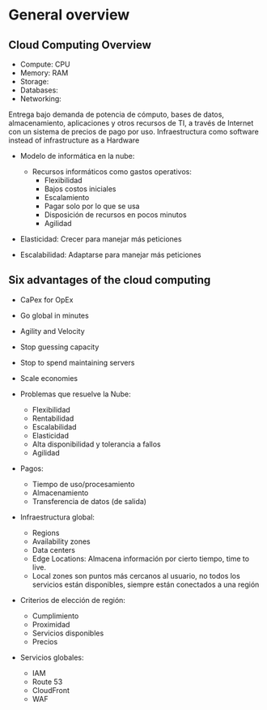 # General overview

## Cloud Computing Overview

* Compute: CPU
* Memory: RAM
* Storage:
* Databases: 
* Networking:

Entrega bajo demanda de potencia de cómputo, bases de datos, almacenamiento, aplicaciones y otros recursos de TI, a través de Internet con un sistema de precios de pago por uso. 
Infraestructura como software instead of infrastructure as a Hardware

* Modelo de informática en la nube:
    * Recursos informáticos como gastos operativos:
        * Flexibilidad
        * Bajos costos iniciales
        * Escalamiento
        * Pagar solo por lo que se usa
        * Disposición de recursos en pocos minutos
        * Agilidad

* Elasticidad: Crecer para manejar más peticiones
* Escalabilidad: Adaptarse para manejar más peticiones

## Six advantages of the cloud computing

* CaPex for OpEx
* Go global in minutes
* Agility and Velocity
* Stop guessing capacity
* Stop to spend maintaining servers
* Scale economies

* Problemas que resuelve la Nube:
    * Flexibilidad
    * Rentabilidad
    * Escalabilidad
    * Elasticidad
    * Alta disponibilidad y tolerancia a fallos
    * Agilidad

* Pagos:
    * Tiempo de uso/procesamiento
    * Almacenamiento
    * Transferencia de datos (de salida)

* Infraestructura global:
    * Regions
    * Availability zones
    * Data centers
    * Edge Locations: Almacena información por cierto tiempo, time to live.
    * Local zones son puntos más cercanos al usuario, no todos los servicios están disponibles, siempre están conectados a una región

* Criterios de elección de región:
    * Cumplimiento
    * Proximidad
    * Servicios disponibles
    * Precios

* Servicios globales:
    * IAM
    * Route 53
    * CloudFront
    * WAF